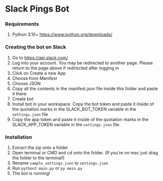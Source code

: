 # Slack Pings Bot

### Requirements

1. Python 3.10+ https://www.python.org/downloads/

### Creating the bot on Slack

1. Go to https://api.slack.com/
2. Log into your account. You may be redirected to another page. Please return to the page above if redirected after logging in
3. Click on Create a new App
4. Choose from Manifest
5. Choose JSON
6. Copy all the contents in the manifest.json file inside this folder and paste it there
7. Create bot
8. Install bot in your workspace. Copy the bot token and paste it inside of the quotation marks in the SLACK_BOT_TOKEN variable in the `settings.json` file
9. Copy the app token and paste it inside of the quotation marks in the SLACK_APP_TOKEN variable in the `settings.json` file.

### Installation

1. Extract the zip onto a folder
2. Open terminal or CMD and cd onto the folder. (If you're on mac just drag the folder to the terminal!)
3. Rename `sample_settings.json` to `settings.json`
3. Run `python3 main.py` or `py main.py`
4. The bot is running!
